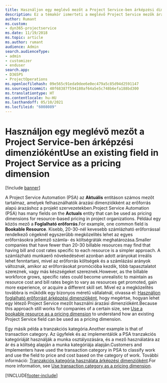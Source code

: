```yaml
---
title: Használjon egy meglévő mezőt a Project Service-ben árképzési dimenzióként
description: Ez a témakör ismerteti a meglévő Project Service mezők árazási dimenzióként történő használatát.
author: Rumant
ms.custom:
- dyn365-projectservice
ms.date: 11/19/2018
ms.topic: article
ms.author: rumant
audience: Admin
search.audienceType:
- admin
- customizer
- enduser
search.app:
- D365PS
- ProjectOperations
ms.openlocfilehash: 09e565c91eda9dee6e0ec479a5c85d94d2591147
ms.sourcegitcommit: 40f68387f594180af64a5e5c748b6efa188bd300
ms.translationtype: HT
ms.contentlocale: hu-HU
ms.lasthandoff: 05/10/2021
ms.locfileid: "6008089"
---
```

# <a name="use-an-existing-field-in-project-service-as-a-pricing-dimension"></a><span data-ttu-id="5fb1b-103">Használjon egy meglévő mezőt a Project Service-ben árképzési dimenzióként</span><span class="sxs-lookup"><span data-stu-id="5fb1b-103">Use an existing field in Project Service as a pricing dimension</span></span>

[!include [banner](../includes/psa-now-project-operations.md)]

<span data-ttu-id="5fb1b-104">A Project Service Automation (PSA) az **Aktuális** entitáson számos mezőt tartalmaz, amelyek felhasználhatók árazási dimenziókként az erőforrás alapú árazáshoz a projekt szervezetekben.</span><span class="sxs-lookup"><span data-stu-id="5fb1b-104">Project Service Automation (PSA) has many fields on the **Actuals** entity that can be used as pricing dimensions for resource-based pricing in project organizations.</span></span> <span data-ttu-id="5fb1b-105">Például egy közös mező a **Foglalható erőforrás**.</span><span class="sxs-lookup"><span data-stu-id="5fb1b-105">For example, one common field is **Bookable Resource**.</span></span> <span data-ttu-id="5fb1b-106">Kisebb, 20-30-nél kevesebb számlázható erőforrással rendelkező cégeknél egyszerűbb megközelítés lehet az egyes erőforrásokra jellemző számla- és költségráták meghatározása.</span><span class="sxs-lookup"><span data-stu-id="5fb1b-106">Smaller companies that have fewer than 20-30 billable resources may find that having bill and cost rates specific to each resource is a simpler approach.</span></span> <span data-ttu-id="5fb1b-107">A számlázható munkaerő növekedésével azonban adott arányokat irreális lehet fenntartani, mivel az erőforrás költségek és a számlázási arányok változnak, amikor az erőforrásokat promócióba kezdik, több tapasztalatot szereznek, vagy más készségeket szereznek.</span><span class="sxs-lookup"><span data-stu-id="5fb1b-107">However, as the billable workforce grows, specific rates could become unrealistic to maintain as resource cost and bill rates begin to vary as resources get promoted, gain more experience, or acquire a different skill set.</span></span> <span data-ttu-id="5fb1b-108">Mivel ez a megközelítés továbbra is működik egy bizonyos méretű vállalatnál, olvassa el: [Használjon foglalható erőforrást árképzési dimenzióként](bookable-resource-pricing-dimension.md), hogy megértse, hogyan lehet egy létező Project Service mezőt használni árazási dimenzióként.</span><span class="sxs-lookup"><span data-stu-id="5fb1b-108">Because this approach still works for companies of a certain size, see [Use a bookable resource as a pricing dimension](bookable-resource-pricing-dimension.md) to understand how an existing Project Service field can be used as a pricing dimension.</span></span>

<span data-ttu-id="5fb1b-109">Egy másik példa a tranzakciós kategória.</span><span class="sxs-lookup"><span data-stu-id="5fb1b-109">Another example is that of transaction category.</span></span> <span data-ttu-id="5fb1b-110">Az ügyfelek és az implementálók a PSA tranzakciós kategóriáját használják a munka osztályozására, és a mező használatára az ár és a költség alapján a munka kategóriája alapján.</span><span class="sxs-lookup"><span data-stu-id="5fb1b-110">Customers and Implementers have used the transaction category in PSA to classify work and use the field to price and cost based on the category of work.</span></span> <span data-ttu-id="5fb1b-111">További információ: [Tranzakciós kategória használata árképzési dimenzióként](transaction-category-pricing-dimension.md).</span><span class="sxs-lookup"><span data-stu-id="5fb1b-111">For more information, see [Use transaction category as a pricing dimension](transaction-category-pricing-dimension.md).</span></span>


[!INCLUDE[footer-include](../includes/footer-banner.md)]